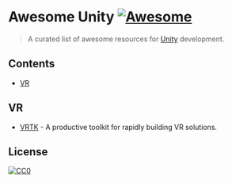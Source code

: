 # Awesome Unity [![Awesome](https://awesome.re/badge.svg)](https://awesome.re)

> A curated list of awesome resources for [Unity](https://unity.com/) development.


## Contents

- [VR](#vr)

## VR

- [VRTK](https://github.com/ExtendRealityLtd/VRTK) - A productive toolkit for rapidly building VR solutions.

## License

[![CC0](https://mirrors.creativecommons.org/presskit/buttons/88x31/svg/cc-zero.svg)](https://creativecommons.org/publicdomain/zero/1.0)